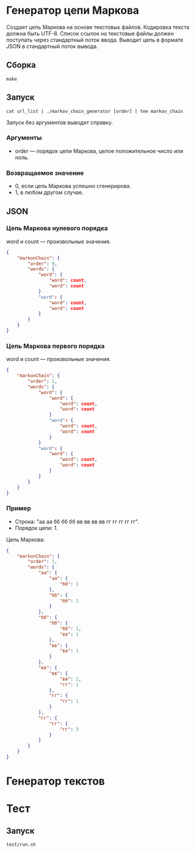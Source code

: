 # Генератор цепи Маркова

Создает цепь Маркова на основе текстовых файлов. Кодировка текста должна быть UTF-8. Список ссылок на текстовые файлы должен поступать через стандартный поток ввода. Выводит цепь в формате JSON в стандартный поток вывода.

## Сборка

    make

## Запуск

    cat url_list | ./markov_chain_generator [order] | tee markov_chain

Запуск без аргументов выводит справку.

### Аргументы

* order — порядок цепи Маркова, целое положительное число или ноль.

### Возвращаемое значение

* 0, если цепь Маркова успешно сгенерирова.
* 1, в любом другом случае.

## JSON

### Цепь Маркова нулевого порядка

word и count — произвольные значения.

```json
{
    "markonChain": {
        "order": 0,
        "words": {
            "word": {
                "word": count,
                "word": count
            }
            "word": {
                "word": count,
                "word": count
            }
        }
    }
}
```

### Цепь Маркова первого порядка

word и count — произвольные значения.

```json
{
    "markonChain": {
        "order": 1,
        "words": {
            "word": {
                "word": {
                    "word": count,
                    "word": count
                }
                "word": {
                    "word": count,
                    "word": count
                }
            }
            "word": {
                "word": {
                    "word": count,
                    "word": count
                }
            }
        }
    }
}
```

### Пример

* Строка: "аа аа бб бб бб вв вв вв вв гг гг гг гг гг".
* Порядок цепи: 1.

Цепь Маркова:

```json
{
    "markonChain": {
        "order": 1,
        "words": {
            "аа": {
                "аа": {
                    "бб": 1
                },
                "бб": {
                    "бб": 1
                }
            },
            "бб": {
                "бб": {
                    "бб": 1,
                    "вв": 1
                },
                "вв": {
                    "вв": 1
                }
            },
            "вв": {
                "вв": {
                    "вв": 2,
                    "гг": 1
                },
                "гг": {
                    "гг": 1
                }
            },
            "гг": {
                "гг": {
                    "гг": 3
                }
            }
        }
    }
}
```

# Генератор текстов

# Тест

## Запуск

    test/run.sh
